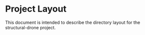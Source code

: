 # Project Layout

This document is intended to describe the directory layout for the 
structural-drone project.


